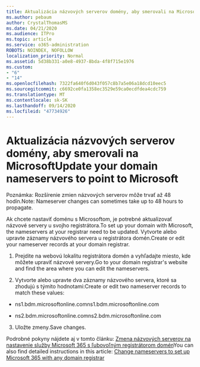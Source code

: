 ```yaml
---
title: Aktualizácia názvových serverov domény, aby smerovali na Microsoft
ms.author: pebaum
author: CrystalThomasMS
ms.date: 04/21/2020
ms.audience: ITPro
ms.topic: article
ms.service: o365-administration
ROBOTS: NOINDEX, NOFOLLOW
localization_priority: Normal
ms.assetid: 5d38b331-a0e8-4937-8bda-4f8f715e1976
ms.custom:
- "6"
- "14"
ms.openlocfilehash: 7322fa640f6d043f057c8b7a5e06a18dcd10eec5
ms.sourcegitcommit: c6692ce0fa1358ec3529e59ca0ecdfdea4cdc759
ms.translationtype: MT
ms.contentlocale: sk-SK
ms.lasthandoff: 09/14/2020
ms.locfileid: "47734926"
---
```

# <a name="update-your-domain-nameservers-to-point-to-microsoft"></a><span data-ttu-id="f32f0-102">Aktualizácia názvových serverov domény, aby smerovali na Microsoft</span><span class="sxs-lookup"><span data-stu-id="f32f0-102">Update your domain nameservers to point to Microsoft</span></span>

<span data-ttu-id="f32f0-103">Poznámka: Rozšírenie zmien názvových serverov môže trvať až 48 hodín.</span><span class="sxs-lookup"><span data-stu-id="f32f0-103">Note: Nameserver changes can sometimes take up to 48 hours to propagate.</span></span>
  
<span data-ttu-id="f32f0-104">Ak chcete nastaviť doménu s Microsoftom, je potrebné aktualizovať názvové servery u svojho registrátora.</span><span class="sxs-lookup"><span data-stu-id="f32f0-104">To set up your domain with Microsoft, the nameservers at your registrar need to be updated.</span></span> <span data-ttu-id="f32f0-105">Vytvorte alebo upravte záznamy názvového servera u registrátora domén.</span><span class="sxs-lookup"><span data-stu-id="f32f0-105">Create or edit your nameserver records at your domain registrar.</span></span>
  
1. <span data-ttu-id="f32f0-106">Prejdite na webovú lokalitu registrátora domén a vyhľadajte miesto, kde môžete upraviť názvové servery.</span><span class="sxs-lookup"><span data-stu-id="f32f0-106">Go to your domain registrar's website and find the area where you can edit the nameservers.</span></span>

2. <span data-ttu-id="f32f0-107">Vytvorte alebo upravte dva záznamy názvového servera, ktoré sa zhodujú s týmito hodnotami:</span><span class="sxs-lookup"><span data-stu-id="f32f0-107">Create or edit two nameserver records to match these values:</span></span>

  - <span data-ttu-id="f32f0-108">ns1.bdm.microsoftonline.com</span><span class="sxs-lookup"><span data-stu-id="f32f0-108">ns1.bdm.microsoftonline.com</span></span>

  - <span data-ttu-id="f32f0-109">ns2.bdm.microsoftonline.com</span><span class="sxs-lookup"><span data-stu-id="f32f0-109">ns2.bdm.microsoftonline.com</span></span>

3. <span data-ttu-id="f32f0-110">Uložte zmeny.</span><span class="sxs-lookup"><span data-stu-id="f32f0-110">Save changes.</span></span>

<span data-ttu-id="f32f0-111">Podrobné pokyny nájdete aj v tomto článku: [Zmena názvových serverov na nastavenie služby Microsoft 365 s ľubovoľným registrátorom domén](https://docs.microsoft.com/microsoft-365/admin/get-help-with-domains/change-nameservers-at-any-domain-registrar)</span><span class="sxs-lookup"><span data-stu-id="f32f0-111">You can also find detailed instructions in this article: [Change nameservers to set up Microsoft 365 with any domain registrar](https://docs.microsoft.com/microsoft-365/admin/get-help-with-domains/change-nameservers-at-any-domain-registrar)</span></span>
  